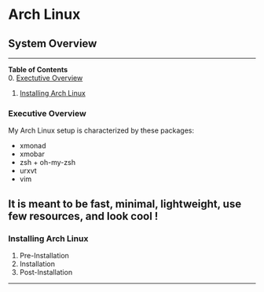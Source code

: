 # Arch Linux
## System Overview

---
**Table of Contents**  
  0. [Exectutive Overview](#0)  
  1. [Installing Arch Linux](#1)  

### <a name="0"></a>Executive Overview

My Arch Linux setup is characterized by these packages:
* xmonad
* xmobar
* zsh + oh-my-zsh
* urxvt
* vim

It is meant to be fast, minimal, lightweight, use few resources, and look cool ! 
---
### <a name="1"></a>Installing Arch Linux

  1. Pre-Installation
  2. Installation
  3. Post-Installation

---
